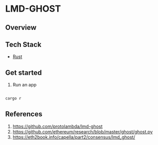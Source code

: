 # LMD-GHOST

## Overview

## Tech Stack

- [Rust](https://www.rust-lang.org/)

## Get started

1. Run an app

```bash

cargo r

```

## References

1. https://github.com/protolambda/lmd-ghost
2. https://github.com/ethereum/research/blob/master/ghost/ghost.py
3. https://eth2book.info/capella/part2/consensus/lmd_ghost/
